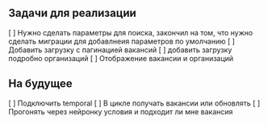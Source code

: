 ## Задачи для реализации
[ ] Нужно сделать параметры для поиска, закончил на том, что нужно сделать миграции для добавлнеия параметров по умолчанию 
[ ] Добавить загрузку с пагинацией вакансий 
[ ] добавить загрузку подробно организаций 
[ ] Отображение вакансии и организаций

## На будущее 
[ ] Подключить temporal
[ ] В цикле получать вакансии или обновлять 
[ ] Прогонять через нейронку условия и подходит ли мне вакансия 

